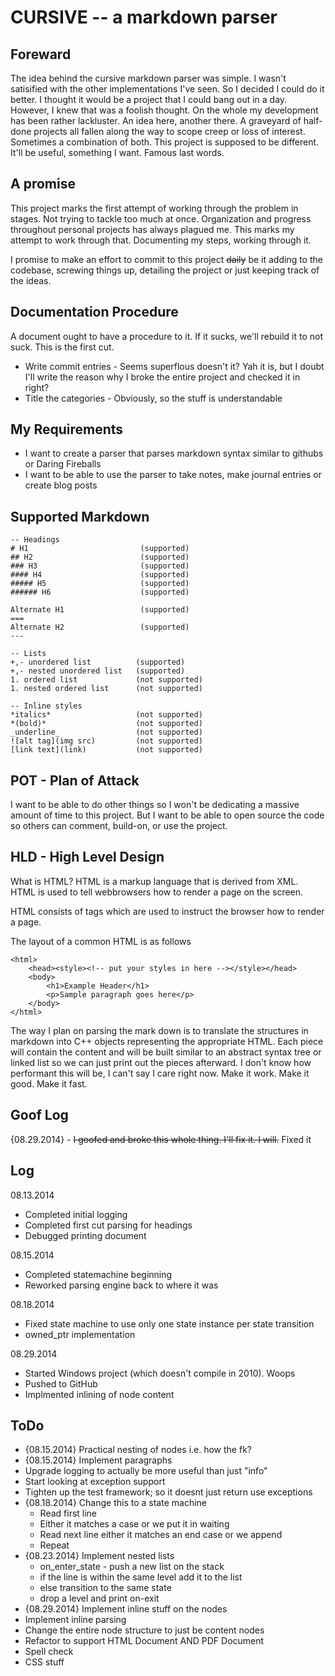 CURSIVE -- a markdown parser
===


Foreward
---
The idea behind the cursive markdown parser was simple. I wasn't satisified with
the other implementations I've seen. So I decided I could do it better. I thought
it would be a project that I could bang out in a day. However, I knew that was 
a foolish thought. On the whole my development has been rather lackluster. An 
idea here, another there. A graveyard of half-done projects all fallen along the
way to scope creep or loss of interest. Sometimes a combination of both. This project
is supposed to be different. It'll be useful, something I want. Famous last words.

A promise
---

This project marks the first attempt of working through the problem in stages. Not
trying to tackle too much at once. Organization and progress throughout personal projects
has always plagued me. This marks my attempt to work through that. Documenting my steps,
working through it.

I promise to make an effort to commit to this project ~~daily~~ be it adding to the 
codebase, screwing things up, detailing the project or just keeping track of the ideas.


Documentation Procedure
---
A document ought to have a procedure to it. If it sucks, we'll rebuild it to not suck.
This is the first cut.

+ Write commit entries - Seems superflous doesn't it? Yah it is, but I doubt I'll write
the reason why I broke the entire project and checked it in right?
+ Title the categories - Obviously, so the stuff is understandable

My Requirements
---
- I want to create a parser that parses markdown syntax similar to githubs or Daring Fireballs
- I want to be able to use the parser to take notes, make journal entries or create blog posts

Supported Markdown
---
```
-- Headings
# H1                         (supported)
## H2                        (supported) 
### H3                       (supported)
#### H4                      (supported)
##### H5                     (supported) 
###### H6                    (supported)

Alternate H1                 (supported)
===
Alternate H2                 (supported)
---                         

-- Lists
+,- unordered list          (supported)
+,- nested unordered list   (supported)
1. ordered list             (not supported)
1. nested ordered list      (not supported)

-- Inline styles
*italics*                   (not supported)
*(bold)*                    (not supported)
_underline_                 (not supported)
![alt tag](img src)         (not supported)
[link text](link)           (not supported)
```

POT - Plan of Attack
---
I want to be able to do other things so I won't be dedicating a massive amount of time to this
project. But I want to be able to open source the code so others can comment, build-on, or use
the project.


HLD - High Level Design
---

What is HTML? HTML is a markup language that is derived from XML. HTML
is used to tell webbrowsers how to render a page on the screen.

HTML consists of tags which are used to instruct the browser how to render
a page. 

The layout of a common HTML is as follows
```
<html>
	<head><style><!-- put your styles in here --></style></head>
	<body>
		<h1>Example Header</h1>
		<p>Sample paragraph goes here</p>
	</body>
</html>
```

The way I plan on parsing the mark down is to translate the structures in
markdown into C++ objects representing the appropriate HTML. Each piece will
contain the content and will be built similar to an abstract syntax tree or 
linked list so we can just print out the pieces afterward.  I don't know how 
performant this will be, I can't say I care right now. Make it work. Make it
good. Make it fast.

Goof Log
---
{08.29.2014} - ~~I goofed and broke this whole thing. I'll fix it. I will.~~ Fixed it 


Log
---
08.13.2014 
- Completed initial logging
- Completed first cut parsing for headings
- Debugged printing document

08.15.2014
- Completed statemachine beginning
- Reworked parsing engine back to where it was

08.18.2014
- Fixed state machine to use only one state instance per state transition
- owned_ptr implementation

08.29.2014
- Started Windows project (which doesn't compile in 2010). Woops
- Pushed to GitHub
- Implmented inlining of node content

ToDo
---
- {08.15.2014} Practical nesting of nodes i.e. how the fk?
- {08.15.2014} Implement paragraphs
- Upgrade logging to actually be more useful than just "info"
- Start looking at exception support
- Tighten up the test framework; so it doesnt just return use exceptions
- {08.18.2014} Change this to a state machine
   - Read first line
   - Either it matches a case or we put it in waiting
   - Read next line either it matches an end case or we append
   - Repeat
- {08.23.2014} Implement nested lists 
   - on_enter_state - push a new list on the stack
   - if the line is within the same level add it to the list
   - else transition to the same state
   - drop a level and print on-exit 
- {08.29.2014} Implement inline stuff on the nodes
- Implement inline parsing
- Change the entire node structure to just be content nodes
- Refactor to support HTML Document AND PDF Document
- Spell check
- CSS stuff
